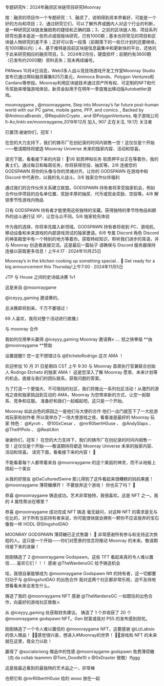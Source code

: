 专题研究N：2024年融资区块链项目研究Moonray



按：融资的项目作一个专题研究：1、融资了，说明得到资本界看好，可能是一个好的方向和项目；2、通过研究它们，可以了解外界或圈内人对这个行业的判断，是一种研究区块链发展趋势的捷径和正确的路；3、之前的区块链人物、项目系列研究也基本是追一些热点或按版块研究，已有1000期；基本也将常见的项目和区块链人物研究的差不多；正好可以告一段落（前期落下的一些已计划的还要继续，在1000期以内）；4、基于推特是目前区块链信息最集中和更新快的平台，还依托于此来研究相应的融资项目。5、2024年2月份，硬盘损坏；前期约有3600期（已发布约2000期）资料丢失；现未再续编号。


PANews 10月4日消息，Web3多人战斗竞技场游戏开发工作室Moonray Studio宣布已通过两轮融资募集825万美元，Animoca Brands、Polygon Ventures和Cardano等参投。Moonray利用区块链技术通过资产所有权、可定制的NFT和代币奖励来增强游戏体验，新资金拟用于在明年一季度推出移动版Autobattler游戏。

moonraygame
,
@moonraygame,
Step into Moonray’s far future post-human world with our PC game, mobile game, PFP, and comics.
,
Backed by 
@AnimocaBrands
, 
@RepublicCrypto
, and 
@PolygonVentures,
电子游戏公司It-Ao,linktr.ee/moonraygame,2019年12月 加入,
907 正在关注,
19.1万 关注者


已置顶:谢谢你们，冠军！

在您的大力支持下，我们的铸币厂在创纪录的时间内销售一空！这仅仅是个开始——敬请期待将塑造 Moonray Universe 未来的独家内容、活动和惊喜。

读完下面，看看接下来的内容！ 🧵1/6 软质押和任务
软质押平台正在等着你，我的勇士们。通过每日和每周任务，你将获得空投、抽奖等。2/6 连接您的 GODSPAWN
将你的头像与你的灵魂对齐。让你的 GODSPAWN 在游戏中和 Discord 中代表你，以我的名义战斗。3/6 独家合作伙伴福利

通过我们的合作伙伴关系建立联盟。GODSPAWN 持有者将享受独家机会，例如合作伙伴项目的白名单位置、奖励丰厚的抽奖、代币或现金奖励、空投等。4/6 解锁季节性游戏内物品

只有 GODSPAWN 持有者才能使用这些独特的宝藏。获得独特的季节性物品和额外的战斗通行证 XP，让您与众不同。5/6 独家抢先体验

作为我的选择，你将率先踏入新领域。GODSPAWN 持有者将收到 PC、游戏机、移动设备和未来游戏的内部游戏测试的独家邀请。6/6 专属 Discord 角色
Discord 的神圣殿堂中有一个特别的地方等着你。获取特权知识，聆听我们进步的耳语，并与 Moonray 创造者直接交流。这是最后一篇帖子
请确保与 Discord 服务器保持连接以获取更多信息！上午4:17 · 2024年10月25日


Moonray’s in the kitchen cooking up something special… 👀
Get ready for a big announcement this Thursday!上午7:00 · 2024年11月5日

JTP 与 House 之间的史诗级决赛 1v1

这是来自
@moonraygame
 
@iceyyy_gaming
邀请赛的。

总决赛即将到来，千万不要错过！

69 人喜欢，我将对整个活动进行直播;)

与 moonray 合作

我如何仅用拳头赢得
@iceyyy_gaming
 Moonray 邀请赛✊ ....
怒之铁拳版
**由
@moonraygame
 **赞助

设置提醒⏰
您一定不想错过与
@EtchetoRodrigo
这次 AMA ！

欢迎参加 10 月 31 日星期四 CST 上午 9:30 与 Moonray 首席执行官兼联合创始人 Rodrigo Etcheto 的独家 AMA！
这是您深入了解 Moonray 愿景、未来计划等的机会。直接与我们的团队联系，获取问题的答案。

为了打造一个更强大、不可阻挡的社区，我们将推出一系列社区活动！从激烈的游戏之夜和独家挑战到互动的 AMA，Moonray 为您带来新的方式，让您一起联系、竞争和征服。
准备好和我们一起崛起吧。这只是一个开始。

Moonray 如此出色的原因之一是他们与大使的合作
他们一出门就签下了一大批游戏玩家和创作者
所以我举办了一场大使游戏之夜，看看谁是最好的 Moonray 玩家
特色： 
@Kyroh
 、 
@100xCesar
 、 
@mrR0bertH0use
 、 
@AndySlaps
 、 
@The91Polo
 、 
@RealUkin

谢谢你们，冠军！
在您的大力支持下，我们的铸币厂在创纪录的时间内销售一空！这仅仅是个开始——敬请期待将塑造 Moonray Universe 未来的独家内容、活动和惊喜。
读完下面，看看接下来的内容！ 🧵

不能看着每个人都带着来自
@moonraygame
的这个美丽的神灵，而不从地板上捞起一个美女

从我的好朋友
@DaCulturedSwine
那儿得到了这件看起来很糟糕的妈妈果酱！
@moonraygame
薄荷糖爆开！
不要放弃这个游戏！
你也买了吗？ 🤔

恭喜
@moonraygame
铸造成功。艺术非常独特，我很喜欢。这是 NFT 之一。我的 4 属性帮派在哪里？

恭喜
@moonraygame
成功完成 NFT 铸造
毫无疑问，对这种 NFT 的需求是无与伦比的，对于所有当前持有者来说，你可能很快就会拥有一颗你不应该放弃的宝石
像我一样 HODL
@SlingshotDAO


MOONRAY GODSPAWN 薄荷糖已正式售罄！ 🎉
非常感谢所有参与和支持这次旅程的人。这只是一个开始——你们对愿景的信念将推动 Moonray 的未来。敬请期待接下来的进展！

刚刚铸造了 2 
@moonraygame
 Godspawn。这些 TFT 看起来真的令人难以置信……喜欢它们！！！
感谢
@TheWardensGC
给予铸造机会

哇，我很自豪能够成为
@moonraygame
 Godspawn Nft 的持有者，这一切都要归功于与
@SlingshotDAO
的出色合作
我对这两个社区都非常乐观，迫不及待地想看看未来会发生什么。

铸造了我的
@moonraygame
 NFT 感谢
@TheWardensGC
一如既往的出色合作，向最好的游戏社区致敬⚔️

从
@iceyyy_gaming
处获取财务建议。
铸造了 1 个并收获了 20 个
@moonraygame
 godspawn NFT。Gen 财富或我对 PS5 的发布感到担忧。

刚刚铸造了一个令人难以置信的
@moonraygame
 NFT，这要感谢
@LizLabsio
的惊人赠品！ 🚀✨感觉很兴奋，想进入#Moonray的世界！ 🌌🔥游戏和 NFT 的未来就在这里，我全力以赴！

赢得了
@socialsrising
赠品中的性感
@moonraygame
 godspawn 免费薄荷糖（向 da collab teammm 
@Tom_Doodle10
 x 
@0xDraxter
致敬）lfggg

这是我最近看到的最独特的艺术品之一，非常棒

也把它和
@mrR0bertH0use
给的 wooo 放在一起